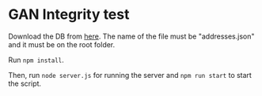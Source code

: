 # GAN Integrity test

Download the DB from [here](https://github.com/gandevops/backend-code-challenge/blob/master/addresses.json). 
The name of the file must be "addresses.json" and it must be on the root folder.

Run `npm install`.

Then, run `node server.js` for running the server and `npm run start` to start the script.
